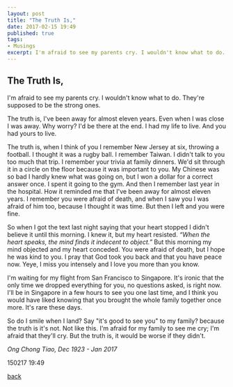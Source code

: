 ```yaml
---
layout: post
title: "The Truth Is,"
date: 2017-02-15 19:49
published: true
tags:
- Musings
excerpt: I'm afraid to see my parents cry. I wouldn't know what to do. They're supposed to be the strong ones....
---
```


## [](#header-2)The Truth Is,

I'm afraid to see my parents cry. I wouldn't know what to do. They're supposed to be the strong ones.

The truth is, I've been away for almost eleven years. Even when I was close I was away. Why worry? I'd be there at the end. I had my life to live. And you had yours to live.

The truth is, when I think of you I remember New Jersey at six, throwing a football. I thought it was a rugby ball. I remember Taiwan. I didn't talk to you too much that trip. I remember your trivia at family dinners. We'd sit through it in a circle on the floor because it was important to you. My Chinese was so bad I hardly knew what was going on, but I won a dollar for a correct answer once. I spent it going to the gym. And then I remember last year in the hospital. How it reminded me that I've been away for almost eleven years. I remember you were afraid of death, and when I saw you I was afraid of him too, because I thought it was time. But then I left and you were fine.

So when I got the text last night saying that your heart stopped I didn't believe it until this morning. I knew it, but my heart resisted. _“When the heart speaks, the mind finds it indecent to object.”_ But this morning my mind objected and my heart conceded. You were afraid of death, but I hope he was kind to you. I pray that God took you back and that you have peace now. Yeye, I miss you intensely and I love you more than you know.

I'm waiting for my flight from San Francisco to Singapore. It's ironic that the only time we dropped everything for you, no questions asked, is right now. I'll be in Singapore in a few hours to see you one last time, and I think you would have liked knowing that you brought the whole family together once more. It's rare these days.

So do I smile when I land? Say "it's good to see you" to my family? because the truth is it's not. Not like this. I'm afraid for my family to see me cry; I'm afraid that they'll cry. But the truth is, it would be worse if they didn't.

_Ong Chong Tiao, Dec 1923 - Jan 2017_

150217 19:49

[back](/index)

